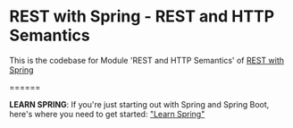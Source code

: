 # REST with Spring - REST and HTTP Semantics

This is the codebase for Module 'REST and HTTP Semantics' of [REST with Spring](http://bit.ly/restwithspring)


======

**LEARN SPRING**: If you're just starting out with Spring and Spring Boot, here's where you need to get started: ["Learn Spring"](https://bit.ly/github-ls)
